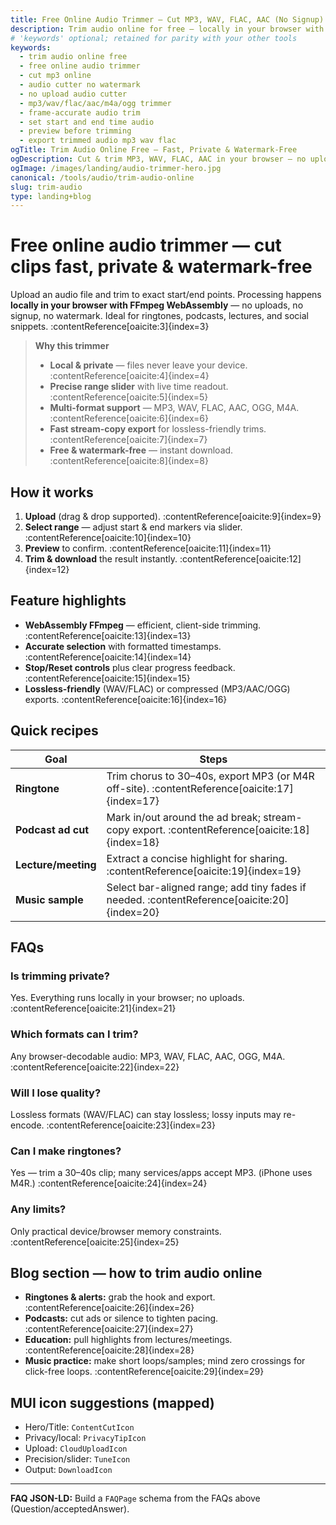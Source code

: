 ```yaml
---
title: Free Online Audio Trimmer – Cut MP3, WAV, FLAC, AAC (No Signup)
description: Trim audio online for free — locally in your browser with FFmpeg WebAssembly. Set start/end, preview, and export MP3, WAV, FLAC, AAC, OGG. Private, fast & watermark-free.
# 'keywords' optional; retained for parity with your other tools
keywords:
  - trim audio online free
  - free online audio trimmer
  - cut mp3 online
  - audio cutter no watermark
  - no upload audio cutter
  - mp3/wav/flac/aac/m4a/ogg trimmer
  - frame-accurate audio trim
  - set start and end time audio
  - preview before trimming
  - export trimmed audio mp3 wav flac
ogTitle: Trim Audio Online Free – Fast, Private & Watermark-Free
ogDescription: Cut & trim MP3, WAV, FLAC, AAC in your browser — no uploads, no signup, no watermark.
ogImage: /images/landing/audio-trimmer-hero.jpg
canonical: /tools/audio/trim-audio-online
slug: trim-audio
type: landing+blog
---
```


# Free online audio trimmer — cut clips fast, private & watermark-free

Upload an audio file and trim to exact start/end points. Processing happens **locally in your browser with FFmpeg WebAssembly** — no uploads, no signup, no watermark. Ideal for ringtones, podcasts, lectures, and social snippets. :contentReference[oaicite:3]{index=3}

> **Why this trimmer**
> - **Local & private** — files never leave your device. :contentReference[oaicite:4]{index=4}  
> - **Precise range slider** with live time readout. :contentReference[oaicite:5]{index=5}  
> - **Multi-format support** — MP3, WAV, FLAC, AAC, OGG, M4A. :contentReference[oaicite:6]{index=6}  
> - **Fast stream-copy export** for lossless-friendly trims. :contentReference[oaicite:7]{index=7}  
> - **Free & watermark-free** — instant download. :contentReference[oaicite:8]{index=8}

## How it works
1. **Upload** (drag & drop supported). :contentReference[oaicite:9]{index=9}  
2. **Select range** — adjust start & end markers via slider. :contentReference[oaicite:10]{index=10}  
3. **Preview** to confirm. :contentReference[oaicite:11]{index=11}  
4. **Trim & download** the result instantly. :contentReference[oaicite:12]{index=12}

## Feature highlights
- **WebAssembly FFmpeg** — efficient, client-side trimming. :contentReference[oaicite:13]{index=13}  
- **Accurate selection** with formatted timestamps. :contentReference[oaicite:14]{index=14}  
- **Stop/Reset controls** plus clear progress feedback. :contentReference[oaicite:15]{index=15}  
- **Lossless-friendly** (WAV/FLAC) or compressed (MP3/AAC/OGG) exports. :contentReference[oaicite:16]{index=16}

## Quick recipes
| Goal | Steps |
| --- | --- |
| **Ringtone** | Trim chorus to 30–40s, export MP3 (or M4R off-site). :contentReference[oaicite:17]{index=17} |
| **Podcast ad cut** | Mark in/out around the ad break; stream-copy export. :contentReference[oaicite:18]{index=18} |
| **Lecture/meeting** | Extract a concise highlight for sharing. :contentReference[oaicite:19]{index=19} |
| **Music sample** | Select bar-aligned range; add tiny fades if needed. :contentReference[oaicite:20]{index=20} |

## FAQs
### Is trimming private?
Yes. Everything runs locally in your browser; no uploads. :contentReference[oaicite:21]{index=21}

### Which formats can I trim?
Any browser-decodable audio: MP3, WAV, FLAC, AAC, OGG, M4A. :contentReference[oaicite:22]{index=22}

### Will I lose quality?
Lossless formats (WAV/FLAC) can stay lossless; lossy inputs may re-encode. :contentReference[oaicite:23]{index=23}

### Can I make ringtones?
Yes — trim a 30–40s clip; many services/apps accept MP3. (iPhone uses M4R.) :contentReference[oaicite:24]{index=24}

### Any limits?
Only practical device/browser memory constraints. :contentReference[oaicite:25]{index=25}

## Blog section — how to trim audio online
- **Ringtones & alerts:** grab the hook and export. :contentReference[oaicite:26]{index=26}  
- **Podcasts:** cut ads or silence to tighten pacing. :contentReference[oaicite:27]{index=27}  
- **Education:** pull highlights from lectures/meetings. :contentReference[oaicite:28]{index=28}  
- **Music practice:** make short loops/samples; mind zero crossings for click-free loops. :contentReference[oaicite:29]{index=29}

## MUI icon suggestions (mapped)
- Hero/Title: `ContentCutIcon`  
- Privacy/local: `PrivacyTipIcon`  
- Upload: `CloudUploadIcon`  
- Precision/slider: `TuneIcon`  
- Output: `DownloadIcon`

---
**FAQ JSON-LD:** Build a `FAQPage` schema from the FAQs above (Question/acceptedAnswer). 